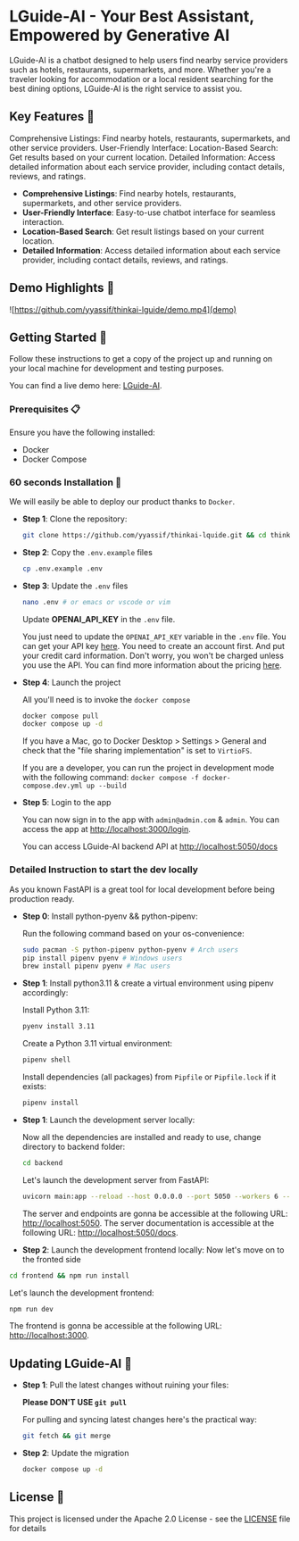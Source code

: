 # LGuide-AI - Your Best Assistant, Empowered by Generative AI

LGuide-AI is a chatbot designed to help users find nearby service providers such as hotels, restaurants, supermarkets, and more. Whether you're a traveler looking for accommodation or a local resident searching for the best dining options, LGuide-AI is the right service to assist you.

<!-- <div align="center">
  <img src="./logo.png" width="100%" alt="LGuide-AI-logo" style="padding-bottom: 20px"/>
</div> -->

## Key Features 🎯
Comprehensive Listings: Find nearby hotels, restaurants, supermarkets, and other service providers.
User-Friendly Interface: 
Location-Based Search: Get results based on your current location.
Detailed Information: Access detailed information about each service provider, including contact details, reviews, and ratings.

- **Comprehensive Listings**: Find nearby hotels, restaurants, supermarkets, and other service providers.
- **User-Friendly Interface**: Easy-to-use chatbot interface for seamless interaction.
- **Location-Based Search**: Get result listings based on your current location.
- **Detailed Information**: Access detailed information about each service provider, including contact details, reviews, and ratings.

## Demo Highlights 🎥

![https://github.com/yyassif/thinkai-lguide/demo.mp4](demo)

## Getting Started 🚀

Follow these instructions to get a copy of the project up and running on your local machine for development and testing purposes.

You can find a live demo here: [LGuide-AI](https://lguideai.yyassif.dev).

### Prerequisites 📋

Ensure you have the following installed:

- Docker
- Docker Compose

### 60 seconds Installation 💽
  We will easily be able to deploy our product thanks to `Docker`.

- **Step 1**: Clone the repository:

  ```bash
  git clone https://github.com/yyassif/thinkai-lquide.git && cd thinkai-lquide
  ```

- **Step 2**: Copy the `.env.example` files

  ```bash
  cp .env.example .env
  ```

- **Step 3**: Update the `.env` files

  ```bash
  nano .env # or emacs or vscode or vim
  ```

  Update **OPENAI_API_KEY** in the `.env` file.

  You just need to update the `OPENAI_API_KEY` variable in the `.env` file. You can get your API key [here](https://platform.openai.com/api-keys). You need to create an account first. And put your credit card information. Don't worry, you won't be charged unless you use the API. You can find more information about the pricing [here](https://openai.com/pricing/).

- **Step 4**: Launch the project

  All you'll need is to invoke the `docker compose`

  ```bash
  docker compose pull
  docker compose up -d
  ```

  If you have a Mac, go to Docker Desktop > Settings > General and check that the "file sharing implementation" is set to `VirtioFS`.

  If you are a developer, you can run the project in development mode with the following command: `docker compose -f docker-compose.dev.yml up --build`

- **Step 5**: Login to the app

  You can now sign in to the app with `admin@admin.com` & `admin`. You can access the app at [http://localhost:3000/login](http://localhost:3000/login).

  You can access LGuide-AI backend API at [http://localhost:5050/docs](http://localhost:5050/docs)

### Detailed Instruction to start the dev locally

As you known FastAPI is a great tool for local development before being production ready.

- **Step 0**: Install python-pyenv && python-pipenv:

  Run the following command based on your os-convenience:

  ```bash
  sudo pacman -S python-pipenv python-pyenv # Arch users
  pip install pipenv pyenv # Windows users
  brew install pipenv pyenv # Mac users
  ```

- **Step 1**: Install python3.11 & create a virtual environment using pipenv accordingly:

  Install Python 3.11:

  ```bash
  pyenv install 3.11
  ```

  Create a Python 3.11 virtual environment:

  ```bash
  pipenv shell
  ```

  Install dependencies (all packages) from `Pipfile` or `Pipfile.lock` if it exists:

  ```bash
  pipenv install
  ```

- **Step 1**: Launch the development server locally:

  Now all the dependencies are installed and ready to use, change directory to backend folder:

  ```bash
  cd backend
  ```

  Let's launch the development server from FastAPI:

  ```bash
  uvicorn main:app --reload --host 0.0.0.0 --port 5050 --workers 6 --log-level info
  ```

  The server and endpoints are gonna be accessible at the following URL: [http://localhost:5050](http://localhost:5050).
  The server documentation is accessible at the following URL: [http://localhost:5050/docs](http://localhost:5050/docs).

 - **Step 2**: Launch the development frontend locally:
  Now let's move on to the fronted side

  ```bash
  cd frontend && npm run install
  ```

  Let's launch the development frontend:

  ```bash
  npm run dev
  ```

  The frontend is gonna be accessible at the following URL: [http://localhost:3000](http://localhost:3000).

## Updating LGuide-AI 🚀

- **Step 1**: Pull the latest changes without ruining your files:

  **Please DON'T USE `git pull`**

  For pulling and syncing latest changes here's the practical way:

  ```bash
  git fetch && git merge
  ```

- **Step 2**: Update the migration

  ```bash
  docker compose up -d
  ```

## License 📄

This project is licensed under the Apache 2.0 License - see the [LICENSE](LICENSE) file for details
